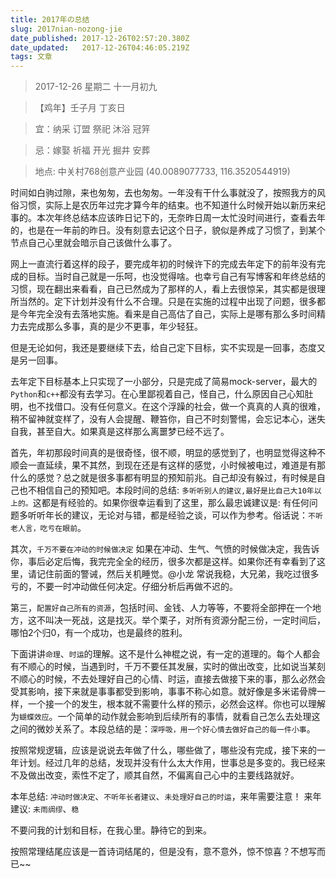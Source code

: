 ```yaml
---
title: 2017年の总结
slug: 2017nian-nozong-jie
date_published: 2017-12-26T02:57:20.380Z
date_updated:   2017-12-26T04:46:05.219Z
tags: 文章
---
```


> 2017-12-26 星期二 十一月初九

>【鸡年】壬子月 丁亥日

> 宜：纳采 订盟 祭祀 沐浴 冠笄

> 忌：嫁娶 祈福 开光 掘井 安葬

> 地点: 中关村768创意产业园 (40.0089077733, 116.3520544919)

时间如白驹过隙，来也匆匆，去也匆匆。一年没有干什么事就没了，按照我方的风俗习惯，实际上是农历年过完才算今年的结束。也不知道什么时候开始以新历来纪事的。本次年终总结本应该昨日记下的，无奈昨日周一太忙没时间进行，查看去年的，也是在一年前的昨日。没有刻意去记这个日子，貌似是养成了习惯了，到某个节点自己心里就会暗示自己该做什么事了。

网上一直流行着这样的段子，要完成年初的时候许下的完成去年定下的前年没有完成的目标。当时自己就是一乐呵，也没觉得啥。也幸亏自己有写博客和年终总结的习惯，现在翻出来看看，自己已然成为了那样的人，看上去很惊呆，其实都是很理所当然的。定下计划并没有什么不合理。只是在实施的过程中出现了问题，很多都是今年完全没有去落地实施。看来是自己高估了自己，实际上是哪有那么多时间精力去完成那么多事，真的是少不更事，年少轻狂。

但是无论如何，我还是要继续下去，给自己定下目标，实不实现是一回事，态度又是另一回事。

去年定下目标基本上只实现了一小部分，只是完成了简易mock-server，最大的`Python`和`c++`都没有去学习。在心里鄙视着自己，怪自己，什么原因自己心知肚明，也不找借口。没有任何意义。在这个浮躁的社会，做一个真真的人真的很难，稍不留神就变样了，没有人会提醒、鞭笞你，自己不时刻警惕，会忘记本心，迷失自我，甚至自大。如果真是这样那么离噩梦已经不远了。

首先，年初那段时间真的是很奇怪，很不顺，明显的感觉到了，也明显觉得这种不顺会一直延续，果不其然，到现在还是有这样的感觉，小时候被电过，难道是有那什么的感觉？总之就是很多事都有明显的预知前兆。自己却没有躲过，有时候是自己也不相信自己的预知吧。本段时间的总结: `多听听别人的建议,最好是比自己大10年以上的。`这都是有经验的。如果你很幸运看到了这里，那么最忠诚建议是: 有任何问题多听听年长的建议，无论对与错，都是经验之谈，可以作为参考。俗话说：`不听老人言，吃亏在眼前`。

其次，`千万不要在冲动的时候做决定` 如果在冲动、生气、气愤的时候做决定，我告诉你，事后必定后悔，我完完全全的经历，很多次都是这样。如果你还有幸看到了这里，请记住前面的警诫，然后关机睡觉。@小龙  常说我稳，大兄弟，我吃过很多亏的，不要一时冲动做任何决定。仔细分析后再做不迟的。

第三，`配置好自己所有的资源`，包括时间、金钱、人力等等，不要将全部押在一个地方，这不叫决一死战，这是找灭。举个栗子，对所有资源分配三份，一定时间后，哪怕2个归0，有一个成功，也是最终的胜利。

下面讲讲`命理`、`时运`的理解。这不是什么神棍之说，有一定的道理的。每个人都会有不顺心的时候，当遇到时，千万不要任其发展，实时的做出改变，比如说当某刻不顺心的时候，不去处理好自己的心情、时运，直接去做接下来的事，那么必然会受其影响，接下来就是事事都受到影响，事事不称心如意。就好像是多米诺骨牌一样，一个接一个的发生，根本就不需要什么样的预示，必然会这样。你也可以理解为`蝴蝶效应`。一个简单的动作就会影响到后续所有的事情，就看自己怎么去处理这之间的微妙关系了。本段总结的是：`深呼吸，用一个好心情去做好自己的每一件小事`。

按照常规逻辑，应该是说说去年做了什么，哪些做了，哪些没有完成，接下来的一年计划。经过几年的总结，发现并没有什么太大作用，世事总是多变的。我已经来不及做出改变，索性不定了，顺其自然，不偏离自己心中的主要线路就好。

本年总结: `冲动时做决定`、`不听年长者建议`、`未处理好自己的时运`，来年需要注意！
来年建议:  `未雨绸缪`、`稳`

不要问我的计划和目标，在我心里。静待它的到来。

按照常理结尾应该是一首诗词结尾的，但是没有，意不意外，惊不惊喜？不想写而已~~
